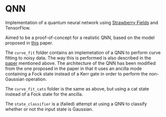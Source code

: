 # QNN
Implementation of a quantum neural network using [Strawberry Fields](https://github.com/xanaduai/strawberryfields) and
TensorFlow.

Aimed to be a proof-of-concept for a realistic QNN, based on the model proposed in [this](https://arxiv.org/pdf/1806.06871.pdf)
paper.

The `curve_fit` folder contains an implemetation of a QNN to perform curve fitting to noisy data. The way this is performed
is also described in the [paper](https://arxiv.org/pdf/1806.06871.pdf) mentioned above. The architecture of the QNN has been
modified from the one proposed in the paper in that it uses an ancilla mode containing a Fock state instead of a Kerr gate in
order to perform the non-Gaussian operation.

The `curve_fit_cats` folder is the same as above, but using a cat state instead of a Fock state for the ancilla.

The `state_classifier` is a (failed) attempt at using a QNN to classify whether or not the input state is Gaussian.
